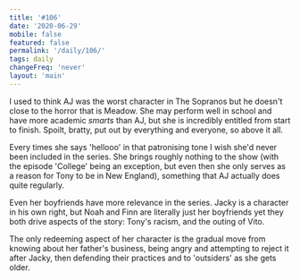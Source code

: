 ```yaml
---
title: '#106'
date: '2020-06-29'
mobile: false
featured: false
permalink: '/daily/106/'
tags: daily
changeFreq: 'never'
layout: 'main'
---
```


I used to think AJ was the worst character in The Sopranos but he doesn't close to the horror that is Meadow. She may perform well in school and have more academic _smarts_ than AJ, but she is incredibly entitled from start to finish. Spoilt, bratty, put out by everything and everyone, so above it all.

Every times she says 'hellooo' in that patronising tone I wish she'd never been included in the series. She brings roughly nothing to the show (with the episode 'College' being an exception, but even then she only serves as a reason for Tony to be in New England), something that AJ actually does quite regularly.

Even her boyfriends have more relevance in the series. Jacky is a character in his own right, but Noah and Finn are literally just her boyfriends yet they both drive aspects of the story: Tony's racism, and the outing of Vito.

The only redeeming aspect of her character is the gradual move from knowing about her father's business, being angry and attempting to reject it after Jacky, then defending their practices and to 'outsiders' as she gets older.
